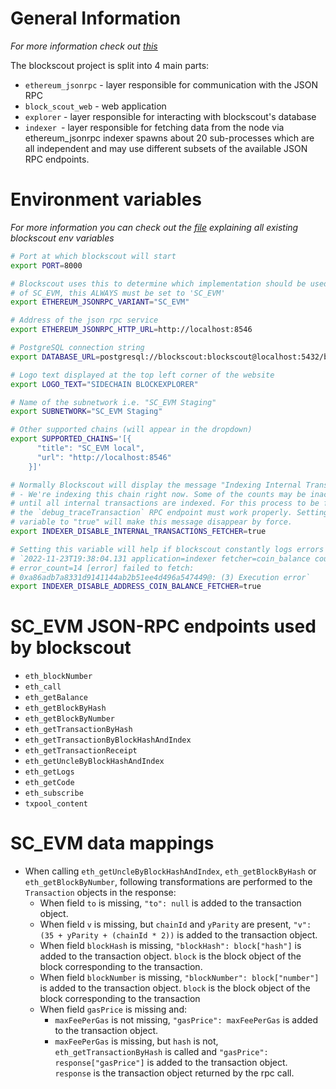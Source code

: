 # General Information

_For more information check out [this](https://docs.blockscout.com/for-developers/information-and-settings/untitled)_

The blockscout project is split into 4 main parts:
- `ethereum_jsonrpc` - layer responsible for communication with the JSON RPC
- `block_scout_web` - web application
- `explorer` - layer responsible for interacting with blockscout's database
- `indexer `- layer responsible for fetching data from the node via ethereum_jsonrpc
indexer spawns about 20 sub-processes which are all independent and may use different subsets of the available JSON RPC endpoints.

# Environment variables

_For more information you can check out the [file](https://docs.blockscout.com/for-developers/information-and-settings/env-variables#full-env-variables-csv-file) explaining all existing blockscout env variables_

```bash
# Port at which blockscout will start
export PORT=8000

# Blockscout uses this to determine which implementation should be used. In case
# of SC_EVM, this ALWAYS must be set to 'SC_EVM'
export ETHEREUM_JSONRPC_VARIANT="SC_EVM"

# Address of the json rpc service 
export ETHEREUM_JSONRPC_HTTP_URL=http://localhost:8546

# PostgreSQL connection string
export DATABASE_URL=postgresql://blockscout:blockscout@localhost:5432/blockscout

# Logo text displayed at the top left corner of the website
export LOGO_TEXT="SIDECHAIN BLOCKEXPLORER"

# Name of the subnetwork i.e. "SC_EVM Staging"
export SUBNETWORK="SC_EVM Staging"

# Other supported chains (will appear in the dropdown)
export SUPPORTED_CHAINS='[{
      "title": "SC_EVM local",
      "url": "http://localhost:8546"
    }]'

# Normally Blockscout will display the message "Indexing Internal Transactions 
# - We're indexing this chain right now. Some of the counts may be inaccurate."
# until all internal transactions are indexed. For this process to be finished
# the `debug_traceTransaction` RPC endpoint must work properly. Setting this 
# variable to "true" will make this message disappear by force.
export INDEXER_DISABLE_INTERNAL_TRANSACTIONS_FETCHER=true

# Setting this variable will help if blockscout constantly logs errors like:
# `2022-11-23T19:38:04.131 application=indexer fetcher=coin_balance count=14 
# error_count=14 [error] failed to fetch: 
# 0xa86adb7a8331d9141144ab2b51ee4d496a547449@: (3) Execution error`
export INDEXER_DISABLE_ADDRESS_COIN_BALANCE_FETCHER=true
```


# SC_EVM JSON-RPC endpoints used by blockscout

- `eth_blockNumber`
- `eth_call`
- `eth_getBalance`
- `eth_getBlockByHash`
- `eth_getBlockByNumber`
- `eth_getTransactionByHash`
- `eth_getTransactionByBlockHashAndIndex`
- `eth_getTransactionReceipt`
- `eth_getUncleByBlockHashAndIndex`
- `eth_getLogs`
- `eth_getCode`
- `eth_subscribe`
- `txpool_content`


# SC_EVM data mappings
- When calling `eth_getUncleByBlockHashAndIndex`, `eth_getBlockByHash` or `eth_getBlockByNumber`, following transformations are performed to the `Transaction` objects in the response:
  *  When field `to` is missing, `"to": null` is added to the transaction object.
  * When field `v` is missing, but `chainId` and `yParity` are present, `"v": (35 + yParity + (chainId * 2))` is added to the transaction object.
  * When field `blockHash` is missing, `"blockHash": block["hash"]` is added to the transaction object. `block` is the block object of the block corresponding to the transaction.
  * When field `blockNumber` is missing, `"blockNumber": block["number"]` is added to the transaction object. `block` is the block object of the block corresponding to the transaction
  * When field `gasPrice` is missing and:
    - `maxFeePerGas` is not missing, `"gasPrice": maxFeePerGas` is added to the transaction object.
    - `maxFeePerGas` is missing, but `hash` is not, `eth_getTransactionByHash` is called and `"gasPrice": response["gasPrice"]` is added to the transaction object. `response` is the transaction object returned by the rpc call.
   